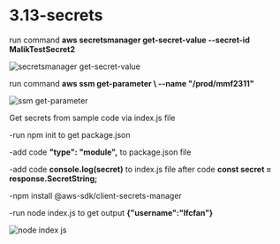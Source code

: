 ﻿# 3.13-secrets

run command **aws secretsmanager get-secret-value     --secret-id MalikTestSecret2**

![secretsmanager get-secret-value](https://github.com/mmf2311/3.13-secrets/assets/153518940/bb9ffda8-702b-4a63-92ba-2a7250774228)

run command **aws ssm get-parameter \    --name "/prod/mmf2311"**

![ssm get-parameter](https://github.com/mmf2311/3.13-secrets/assets/153518940/3d1d2838-32d1-4459-b396-e11801cbdda3)

Get secrets from sample code via index.js file

-run npm init to get package.json

-add code **"type": "module",** to package.json file

-add code **console.log(secret)** to index.js file after code **const secret = response.SecretString;**

-npm install @aws-sdk/client-secrets-manager

-run node index.js to get output **{"username":"lfcfan"}**

![node index js](https://github.com/mmf2311/3.13-secrets/assets/153518940/330e5d68-b02b-478b-a444-0c46fb3ec775)


